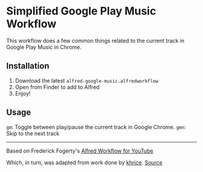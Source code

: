# Simplified Google Play Music Workflow

This workflow does a few common things related to the current track in Google Play Music in Chrome.

## Installation

1. Download the latest `alfred-google-music.alfredworkflow`
2. Open from Finder to add to Alfred
3. Enjoy!

## Usage
`gm`: Toggle between play/pause the current track in Google Chrome.
`gmn`: Skip to the next track

----

Based on Frederick Fogerty's [Alfred Workflow for YouTube](https://github.com/frederickfogerty/alfred-youtube)

Which, in turn, was adapted from work done by [khrice](https://github.com/khrice). [Source](https://gist.github.com/khrice/10143186)
